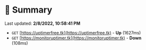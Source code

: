 # 📖 Summary
Last updated: **2/8/2022, 10:58:41 PM**

- `GET` [https://uptimerfree.tk](https://uptimerfree.tk) - **Up** (1627ms)
- `GET` [https://monitoruptimer.tk](https://monitoruptimer.tk) - **Down** (108ms)
